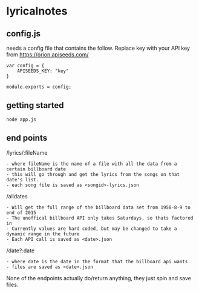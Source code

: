 # lyricalnotes

## config.js
needs a config file that contains the follow.  Replace key with your API key from https://orion.apiseeds.com/

```
var config = {
	APISEEDS_KEY: "key"
}

module.exports = config;
```

## getting started

`node app.js`

## end points
/lyrics/:fileName

	- where fileName is the name of a file with all the data from a certain billboard date
	- this will go through and get the lyrics from the songs on that date's list.
	- each song file is saved as <songid>-lyrics.json

/alldates

	- Will get the full range of the billboard data set from 1958-8-9 to end of 2015
	- The unoffical billboard API only takes Saturdays, so thats factored in
	- Currently values are hard coded, but may be changed to take a dynamic range in the future
	- Each API call is saved as <date>.json


/date?:date

	- where date is the date in the format that the billboard api wants
	- files are saved as <date>.json

None of the endpoints actually do/return anything, they just spin and save files.
